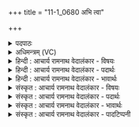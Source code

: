 +++
title = "11-1_0680 अभि त्वा"

+++
<details><summary>पदपाठः</summary>

अ꣣भि꣢। त्वा꣣। शूर। ना꣡नु꣢꣯मः। अ꣡दु꣢꣯ग्धाः। अ। दु꣣ग्धाः। इव। धे꣡न꣢वः। ई꣡शा꣢꣯नम्। अ꣣स्य꣢। ज꣡ग꣢꣯तः। स्व꣣र्दृ꣡श꣢म्। स्वः꣣। दृ꣡श꣢꣯म्। ई꣡शा꣢꣯नम्। इ꣣न्द्र। तस्थु꣡षः꣢। ६८०।
</details>

<details><summary>अधिमन्त्रम् (VC)</summary>

- इन्द्रः
- वसिष्ठो मैत्रावरुणिः
- प्रगाथः(विषमा बृहती समा सतोबृहती)
- मध्यमः
</details>

<details><summary>हिन्दी : आचार्य रामनाथ वेदालंकार - विषयः</summary>

प्रथम ऋचा पूर्वार्चिक में २३३ क्रमाङ्क पर जगदीश्वर के पक्ष में व्याख्यात हो चुकी है। यहाँ अपने अन्तरात्मा को सम्बोधन है।
</details>

<details><summary>हिन्दी : आचार्य रामनाथ वेदालंकार - पदार्थः</summary>

पदार्थान्वय -  हे (शूर इन्द्र) शूरवीर हमारे अन्तरात्मन् ! हम (त्वा अभि) तेरे प्रति (नोनुमः) बारम्बार स्तुति-शब्द बोलते हैं। किस तरह? (अदुग्धाः न) दुही हुई (धेनवः इव) गौएँ जैसे दुहे जाने की उत्कण्ठा को प्रकट करने के लिए बारम्बार शब्द करती हैं। तू कैसा है? (अस्य) इस (जगतः) दूर-दूर तक जानेवाले मन का (ईशानम्) स्वामी, (स्वर्दृशम्) आनन्द का द्रष्टा और (तस्थुषः) शरीर में अजंगम रूप में स्थित अङ्ग-प्रत्यङ्गों का भी (ईशानम्) स्वामी है। अतः हम (नोनुमः) तेरे गुणों का बार-बार वर्णन करते हैं, तुझे (उद्बोधन) देते हैं ॥१॥ इस मन्त्र में उपमालङ्कार है ॥१॥
</details>

<details><summary>हिन्दी : आचार्य रामनाथ वेदालंकार - भावार्थः</summary>

भावार्थ -   मनुष्य के आत्मा में महान् शक्तियाँ प्रसुप्त पड़ी हैं। सारे शरीरचक्र के अधिष्ठाता उस आत्मा को उद्बोधन देकर सभी लौकिक और आध्यात्मिक सिद्धियाँ प्राप्त की जा सकती हैं ॥१॥
</details>

<details><summary>संस्कृत : आचार्य रामनाथ वेदालंकार - विषयः</summary>

प्रथमा ऋक् पूर्वार्चिके २३३ क्रमाङ्के जगदीश्वरविषये व्याख्याता। अत्र स्वकीय आत्मा सम्बोध्यते।
</details>

<details><summary>संस्कृत : आचार्य रामनाथ वेदालंकार - पदार्थः</summary>

पदार्थान्वय -  हे (शूर इन्द्र) वीर अस्मदीय अन्तरात्मन् ! वयम् (त्वा अभि) त्वाम् अभिलक्ष्य नोनुमः भूयोभूयोऽतिशयेन स्तुमः। [णु स्तुतौ अदादिः, णू स्तवने वा तुदादिः, यङ्लुकि रुपम्।] कथमिव ? (अदुग्धाः) दोहनम् अप्राप्ताः (धेनवः इव) गावो यथा दोहनोत्कण्ठाद्योतनाय नोनुवन्ति रम्भायन्ते। कीदृशं त्वाम् ? (अस्य) एतस्य (जगतः) जङ्गमस्य मनसः। [ध्रु॒वं ज्योति॒र्निहि॑तं दृ॒शये॒ कं मनो॒ जवि॑ष्ठं प॒तय॑त्स्व॒न्तः। ऋ० ६।९।५ दू॒रङ्गमं ज्यो॑तिषां ज्योतिरेकन्तन्मे॒ मनः॑ शि॒वसं॑कल्पमस्तु। य० ३४।१ इति श्रुतेः।] (ईशानम्) स्वामिनम्, किञ्च (स्वर्दृशम्) स्वः आनन्दः तस्य द्रष्टारम्, अपि च (तस्थुषः) शरीरे अजङ्गमरूपे स्थितस्य अङ्गप्रत्यङ्गजातस्य (ईशानम्) स्वामिनं त्वां वयम् (नोनुमः) भूयो भूयो भृशं स्तुमः, उद्बोधयामः ॥१॥२ अत्र उपमालङ्कारः ॥१॥
</details>

<details><summary>संस्कृत : आचार्य रामनाथ वेदालंकार - भावार्थः</summary>

भावार्थ -  मनुष्यस्यात्मनि महत्यः शक्तयः प्रसुप्ताः सन्ति। सर्वस्यापि शरीरचक्रस्याधिष्ठातारं तं समुद्बोध्य निखिला अपि लौकिक्य आध्यात्मिक्यश्च सिद्धयः प्राप्तुं पार्यन्ते ॥१॥
</details>

<details><summary>संस्कृत : आचार्य रामनाथ वेदालंकार - पादटिप्पनी</summary>

टिप्पनी -   १. ऋ० ७।३२।२२, य० २७।३५, अथ० २०।१२१।१, साम० २३३। २. दयानन्दस्वामी मन्त्रमिममृग्भाष्ये परमात्मविषये यजुर्भाष्ये च राजधर्मविषये व्याचष्टे।
</details>